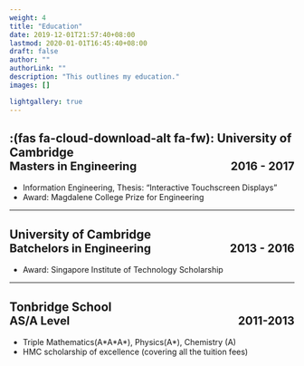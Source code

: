 ```yaml
---
weight: 4
title: "Education"
date: 2019-12-01T21:57:40+08:00
lastmod: 2020-01-01T16:45:40+08:00
draft: false
author: ""
authorLink: ""
description: "This outlines my education."
images: []

lightgallery: true
---
```



<h2>
:(fas fa-cloud-download-alt fa-fw): University of Cambridge
  <div style="display: flex; justify-content: space-between;font-size: 20px;">
    <div>Masters in Engineering</div>
    <div>2016 - 2017</div>
  </div>
</h2>

- Information Engineering, Thesis: “Interactive Touchscreen Displays”
- Award: Magdalene College Prize for Engineering

---

<h2>
University of Cambridge
  <div style="display: flex; justify-content: space-between;font-size: 20px;">
    <div>Batchelors in Engineering</div>
    <div>2013 - 2016</div>
  </div>
</h2>

- Award: Singapore Institute of Technology Scholarship

---

<h2>
Tonbridge School
  <div style="display: flex; justify-content: space-between;font-size: 20px;">
    <div>AS/A Level</div>
    <div>2011-2013</div>
  </div>
</h2>

- Triple Mathematics(A\*A\*A*), Physics(A*), Chemistry (A)
- HMC scholarship of excellence (covering all the tuition fees)



